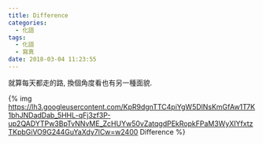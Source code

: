 ```yaml
---
title: Difference
categories:
  - 化語
tags:
  - 化語
  - 寫真
date: 2018-03-04 11:23:55
---
```


就算每天都走的路, 換個角度看也有另一種面貌.

{% img https://lh3.googleusercontent.com/KpR9dgnTTC4piYgW5DlNsKmGfAw1T7K1bhJNDadDab_5HHL-qFj3zf3P-up2QADYTPw3BpTvNNvME_ZcHUYw50vZatqgdPEkRopkFPaM3WyXIYfxtzTKpbGiVO9G244GuYaXdy7lCw=w2400 Difference %}
